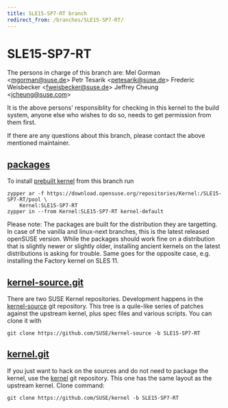 ```yaml
---
title: SLE15-SP7-RT branch
redirect_from: /branches/SLE15-SP7-RT/
---
```

# SLE15-SP7-RT
The persons in charge of this branch are:
Mel Gorman <[mgorman@suse.de](mailto:mgorman@suse.de?subject=SLE15-SP7-RT%20branch)>
Petr Tesarik <[petesarik@suse.de](mailto:petesarik@suse.de?subject=SLE15-SP7-RT%20branch)>
Frederic Weisbecker <[fweisbecker@suse.de](mailto:fweisbecker@suse.de?subject=SLE15-SP7-RT%20branch)>
Jeffrey Cheung <[jcheung@suse.com](mailto:jcheung@suse.com?subject=SLE15-SP7-RT%20branch)>

It is the above persons' responsiblity for checking in this kernel to
the build system, anyone else who wishes to do so, needs to get
permission from them first.

If there are any questions about this branch, please contact the above
mentioned maintainer.


## [packages](https://download.opensuse.org/repositories/Kernel:/SLE15-SP7-RT)
To install
[prebuilt kernel](https://download.opensuse.org/repositories/Kernel:/SLE15-SP7-RT)
from this branch run

```
zypper ar -f https://download.opensuse.org/repositories/Kernel:/SLE15-SP7-RT/pool \
    Kernel:SLE15-SP7-RT
zypper in --from Kernel:SLE15-SP7-RT kernel-default
```

Please note: The packages are built for the distribution they are
targetting. In case of the vanilla and linux-next branches, this is the
latest released openSUSE version. While the packages should work
fine on a distribution that is slightly newer or slightly older,
installing ancient kernels on the latest distributions is asking for
trouble. Same goes for the opposite case, e.g. installing the Factory
kernel on SLES 11.

## [kernel-source.git](https://github.com/SUSE/kernel-source/tree/SLE15-SP7-RT)
There are two SUSE Kernel repositories. Development happens in the
[kernel-source](https://github.com/SUSE/kernel-source/tree/SLE15-SP7-RT)
git repository. This tree is a quile-like series of patches against the
upstream kernel, plus spec files and various scripts. You can clone it
with

```
git clone https://github.com/SUSE/kernel-source -b SLE15-SP7-RT
```

## [kernel.git](https://github.com/SUSE/kernel/tree/SLE15-SP7-RT)
If you just want to hack on the sources and do not need to package the
kernel, use the [kernel](https://github.com/SUSE/kernel/tree/SLE15-SP7-RT)
git repository. This one has the same layout as the upstream kernel. Clone
command:

```
git clone https://github.com/SUSE/kernel -b SLE15-SP7-RT
```


